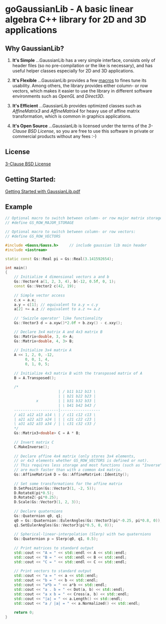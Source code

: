 goGaussianLib - A basic linear algebra C++ library for 2D and 3D applications
===========================================================================

Why GaussianLib?
----------------

1. **It's Simple**
...GaussianLib has a very simple interface, consists only of header files (so no pre-compilation or the like is necessary), and has useful helper classes especially for 2D and 3D applications.

2. **It's Flexible**
...GaussianLib provides a few <a href="https://github.com/LukasBanana/GaussianLib/blob/master2/include/Gauss/Config.h">macros</a> to fines tune its usability. Among others, the library provides either column- or row vectors, which makes it easier to use the library in different software environments such as *OpenGL* and *Direct3D*.

3. **It's Efficient**
...GaussianLib provides optimized classes such as *AffineMatrix3* and *AffineMatrix4* for heavy use of affine matrix transformation, which is common in graphics applications.

4. **It's Open Source**
...GaussianLib is licensed under the terms of the *3-Clause BSD License*, so you are free to use this software in private or commercial products without any fees :-)


License
-------

[3-Clause BSD License](https://github.com/LukasBanana/GaussianLib/blob/master/LICENSE.txt)


Getting Started:
----------------

[Getting Started with GaussianLib.pdf](https://github.com/LukasBanana/GaussianLib/blob/master2/docu/GettingStarted/Getting%20Started%20with%20GaussianLib.pdf)


Example
-------

```cpp
// Optional macro to switch between column- or row major matrix storage layout:
// #define GS_ROW_MAJOR_STORAGE

// Optional macro to switch between column- or row vectors:
// #define GS_ROW_VECTORS

#include <Gauss/Gauss.h>     // include gaussian lib main header
#include <iostream>

static const Gs::Real pi = Gs::Real(3.141592654);

int main()
{
    // Initialize 4 dimensional vectors a and b
    Gs::Vector4 a(1, 2, 3, 4), b(-12, 0.5f, 0, 1);
    const Gs::Vector2 c(42, 19);
    
    // Simple vector access
    c.x = a.x;
    a.y = c[1]; // equivalent to a.y = c.y
    a[2] += a.z // equivalent to a.z += a.z
    
    // 'Swizzle operator' like functionality
    Gs::Vector3 d = a.xyw()*2.0f + b.zxy() - c.xxy();

    // Declare 3x4 matrix A and 4x3 matrix B
    Gs::Matrix<double, 3, 4> A;
    Gs::Matrix<double, 4, 3> B;
    
    // Initialize 3x4 matrix A
    A << 1, 2, 0, -12,
         0, 0, 1, 4,
         0, 1, 0, 5;
         
    // Initialize 4x3 matrix B with the transposed matrix of A
    B = A.Transposed();
    
    /*
                        | / b11 b12 b13 \
                        | | b21 b22 b23 |
              x         | | b31 b32 b33 |
                        | \ b41 b42 b43 /
    --------------------|------------------
    / a11 a12 a13 a14 \ | / c11 c12 c13 \
    | a21 a22 a23 a24 | | | c21 c22 c23 |
    \ a31 a32 a33 a34 / | \ c31 c32 c33 /
    */
    Gs::Matrix3<double> C = A * B;
    
    // Invert matrix C
    C.MakeInverse();
    
    // Declare affine 4x4 matrix (only stores 3x4 elements,
    // or 4x3 elements whether GS_ROW_VECTORS is defined or not).
    // This requires less storage and most functions (such as "Inverse")
    // are much faster than with a common 4x4 matrix.
    Gs::AffineMatrix4 D = Gs::AffineMatrix4::Identity();
    
    // Set some transformations for the affine matrix
    D.SetPosition(Gs::Vector3(1, -2, 5));
    D.RotateX(pi*0.5);
    D.RotateZ(-pi*0.25);
    D.Scale(Gs::Vector3(1, 2, 3));
    
    // Declare quaternions
    Gs::Quaternion q0, q1;
    q0 = Gs::Quaternion::EulerAngles(Gs::Vector3(pi*-0.25, pi*0.8, 0));
    q1.SetEulerAngles(Gs::Vector3(pi*0.5, 0, 0));
    
    // Spherical-linear-interpolation (Slerp) with two quaternions
    Gs::Quaternion p = Slerp(q0, q1, 0.5);
    
    // Print matrices to standard output
    std::cout << "A = " << std::endl << A << std::endl;
    std::cout << "B = " << std::endl << B << std::endl;
    std::cout << "C = " << std::endl << C << std::endl;
    
    // Print vectors to standard output
    std::cout << "a = " << a << std::endl;
    std::cout << "b = " << b << std::endl;
    std::cout << "a*b = " << a*b << std::endl;
    std::cout << "a . b = " << Dot(a, b) << std::endl;
    std::cout << "a x b = " << Cross(a, b) << std::endl;
    std::cout << "|a| = " << a.Length() << std::endl;
    std::cout << "a / |a| = " << a.Normalized() << std::endl;
    
    return 0;
}
```


